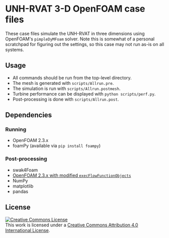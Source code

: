 UNH-RVAT 3-D OpenFOAM case files
================================

These case files simulate the UNH-RVAT in three dimensions using OpenFOAM's
`pimpleDyMFoam` solver. Note this is somewhat of a personal scratchpad for 
figuring out the settings, so this case may not run as-is on all 
systems.

## Usage

  * All commands should be run from the top-level directory.
  * The mesh is generated with `scripts/Allrun.pre`.
  * The simulation is run with `scripts/Allrun.postmesh`.
  * Turbine performance can be displayed with `python scripts/perf.py`.
  * Post-processing is done with `scripts/Allrun.post`.


## Dependencies

### Running

  * OpenFOAM 2.3.x
  * foamPy (available via `pip install foampy`)
  
### Post-processing

  * swak4Foam
  * [OpenFOAM 2.3.x with modified `execFlowFunctionObjects`](https://github.com/petebachant/OpenFOAM-2.3.x/tree/functionObjMeshMotion)
  * NumPy
  * matplotlib
  * pandas


## License

<a rel="license" href="http://creativecommons.org/licenses/by/4.0/">
<img alt="Creative Commons License" style="border-width:0" src="http://i.creativecommons.org/l/by/4.0/88x31.png" />
</a><br />This work is licensed under a <a rel="license" href="http://creativecommons.org/licenses/by/4.0/"/>
Creative Commons Attribution 4.0 International License</a>.
